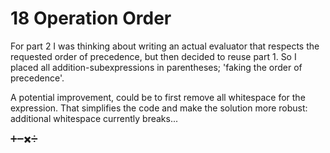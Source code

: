 # 18 Operation Order

For part 2 I was thinking about writing an actual evaluator that respects the 
requested order of precedence, but then decided to reuse part 1. So I placed all 
addition-subexpressions in parentheses; 'faking the order of precedence'.

A potential improvement, could be to first remove all whitespace for the 
expression. That simplifies the code and make the solution more robust: 
additional whitespace currently breaks...

➕➖✖️➗

